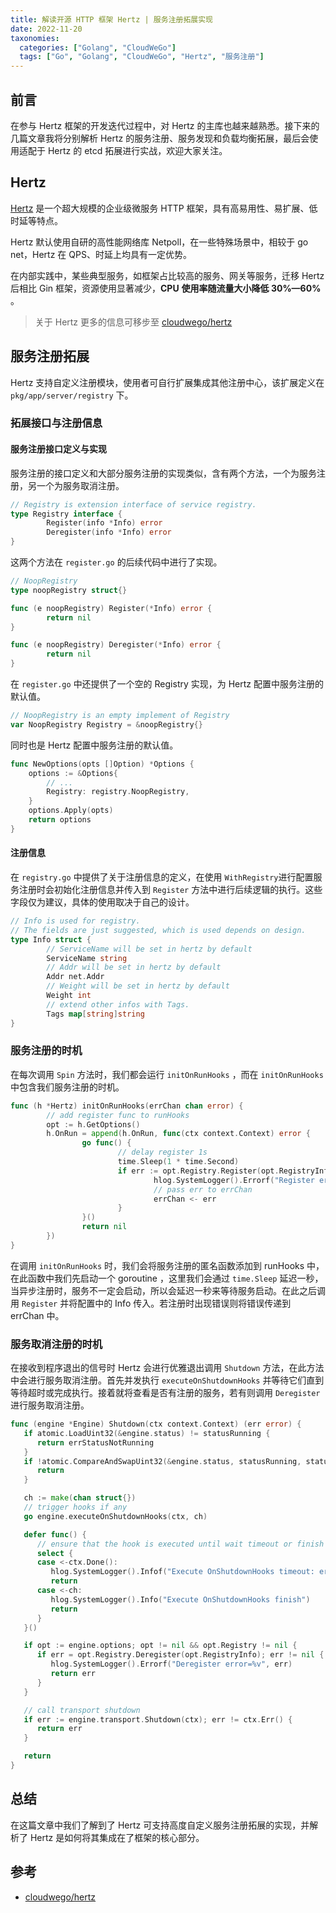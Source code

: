 ```yaml
---
title: 解读开源 HTTP 框架 Hertz | 服务注册拓展实现
date: 2022-11-20
taxonomies:
  categories: ["Golang", "CloudWeGo"]
  tags: ["Go", "Golang", "CloudWeGo", "Hertz", "服务注册"]
---
```


## 前言

在参与 Hertz 框架的开发迭代过程中，对 Hertz 的主库也越来越熟悉。接下来的几篇文章我将分别解析 Hertz 的服务注册、服务发现和负载均衡拓展，最后会使用适配于  Hertz 的 etcd 拓展进行实战，欢迎大家关注。

## Hertz

[Hertz](https://github.com/cloudwego/hertz) 是一个超大规模的企业级微服务 HTTP 框架，具有高易用性、易扩展、低时延等特点。

Hertz 默认使用自研的高性能网络库 Netpoll，在一些特殊场景中，相较于 go net，Hertz 在 QPS、时延上均具有一定优势。

在内部实践中，某些典型服务，如框架占比较高的服务、网关等服务，迁移 Hertz 后相比 Gin 框架，资源使用显著减少，**CPU** **使用率随流量大小降低 30%—60%** 。

> 关于 Hertz 更多的信息可移步至 [cloudwego/hertz](https://github.com/cloudwego/hertz)

## 服务注册拓展

Hertz 支持自定义注册模块，使用者可自行扩展集成其他注册中心，该扩展定义在 `pkg/app/server/registry` 下。

### 拓展接口与注册信息

#### 服务注册接口定义与实现

服务注册的接口定义和大部分服务注册的实现类似，含有两个方法，一个为服务注册，另一个为服务取消注册。

```Go
// Registry is extension interface of service registry.
type Registry interface {
        Register(info *Info) error
        Deregister(info *Info) error
}
```

这两个方法在 `register.go` 的后续代码中进行了实现。

```Go
// NoopRegistry
type noopRegistry struct{}

func (e noopRegistry) Register(*Info) error {
        return nil
}

func (e noopRegistry) Deregister(*Info) error {
        return nil
}
```

在 `register.go` 中还提供了一个空的 Registry 实现，为 Hertz 配置中服务注册的默认值。

```Go
// NoopRegistry is an empty implement of Registry
var NoopRegistry Registry = &noopRegistry{}
```

同时也是 Hertz 配置中服务注册的默认值。

```Go
func NewOptions(opts []Option) *Options {
    options := &Options{
        // ...
        Registry: registry.NoopRegistry,
    }
    options.Apply(opts)
    return options
}
```

#### 注册信息

在 `registry.go` 中提供了关于注册信息的定义，在使用 `WithRegistry`进行配置服务注册时会初始化注册信息并传入到 `Register` 方法中进行后续逻辑的执行。这些字段仅为建议，具体的使用取决于自己的设计。

```Go
// Info is used for registry.
// The fields are just suggested, which is used depends on design.
type Info struct {
        // ServiceName will be set in hertz by default
        ServiceName string
        // Addr will be set in hertz by default
        Addr net.Addr
        // Weight will be set in hertz by default
        Weight int
        // extend other infos with Tags.
        Tags map[string]string
}
```

### 服务注册的时机

在每次调用 `Spin` 方法时，我们都会运行 `initOnRunHooks` ，而在 `initOnRunHooks` 中包含我们服务注册的时机。

```Go
func (h *Hertz) initOnRunHooks(errChan chan error) {
        // add register func to runHooks
        opt := h.GetOptions()
        h.OnRun = append(h.OnRun, func(ctx context.Context) error {
                go func() {
                        // delay register 1s
                        time.Sleep(1 * time.Second)
                        if err := opt.Registry.Register(opt.RegistryInfo); err != nil {
                                hlog.SystemLogger().Errorf("Register error=%v", err)
                                // pass err to errChan
                                errChan <- err
                        }
                }()
                return nil
        })
}
```

在调用 `initOnRunHooks` 时，我们会将服务注册的匿名函数添加到 runHooks 中，在此函数中我们先启动一个 goroutine ，这里我们会通过 `time.Sleep` 延迟一秒，当异步注册时，服务不一定会启动，所以会延迟一秒来等待服务启动。在此之后调用 `Register` 并将配置中的 Info 传入。若注册时出现错误则将错误传递到 errChan 中。

### 服务取消注册的时机

在接收到程序退出的信号时 Hertz 会进行优雅退出调用 `Shutdown` 方法，在此方法中会进行服务取消注册。首先并发执行 `executeOnShutdownHooks` 并等待它们直到等待超时或完成执行。接着就将查看是否有注册的服务，若有则调用 `Deregister` 进行服务取消注册。

```Go
func (engine *Engine) Shutdown(ctx context.Context) (err error) {
   if atomic.LoadUint32(&engine.status) != statusRunning {
      return errStatusNotRunning
   }
   if !atomic.CompareAndSwapUint32(&engine.status, statusRunning, statusShutdown) {
      return
   }

   ch := make(chan struct{})
   // trigger hooks if any
   go engine.executeOnShutdownHooks(ctx, ch)

   defer func() {
      // ensure that the hook is executed until wait timeout or finish
      select {
      case <-ctx.Done():
         hlog.SystemLogger().Infof("Execute OnShutdownHooks timeout: error=%v", ctx.Err())
         return
      case <-ch:
         hlog.SystemLogger().Info("Execute OnShutdownHooks finish")
         return
      }
   }()

   if opt := engine.options; opt != nil && opt.Registry != nil {
      if err = opt.Registry.Deregister(opt.RegistryInfo); err != nil {
         hlog.SystemLogger().Errorf("Deregister error=%v", err)
         return err
      }
   }

   // call transport shutdown
   if err := engine.transport.Shutdown(ctx); err != ctx.Err() {
      return err
   }

   return
}
```

## 总结

在这篇文章中我们了解到了 Hertz 可支持高度自定义服务注册拓展的实现，并解析了 Hertz 是如何将其集成在了框架的核心部分。

## 参考

- [cloudwego/hertz](https://github.com/cloudwego/hertz)